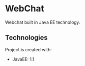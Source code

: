 # WebChat
Webchat built in Java EE technology.
	
## Technologies
Project is created with:
* JavaEE: 1.1
